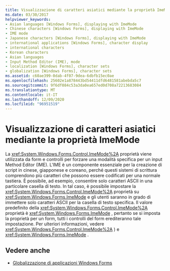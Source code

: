 ```yaml
---
title: Visualizzazione di caratteri asiatici mediante la proprietà ImeMode
ms.date: 03/30/2017
helpviewer_keywords:
- Asian languages [Windows Forms], displaying with ImeMode
- Chinese characters [Windows Forms], displaying with ImeMode
- IME mode
- Japanese characters [Windows Forms], displaying with ImeMode
- international applications [Windows Forms], character display
- international characters
- Korean characters
- Asian languages
- Input Method Editor (IME), mode
- localization [Windows Forms], character sets
- globalization [Windows Forms], character sets
ms.assetid: c60ae399-0dab-4f07-9dea-6dbfb15ec0ae
ms.openlocfilehash: 25602e1a878443bd54411dfd6481581abebda5c7
ms.sourcegitcommit: 9f6df084c53a3da0ea657ed0d708a72213683084
ms.translationtype: MT
ms.contentlocale: it-IT
ms.lasthandoff: 12/09/2020
ms.locfileid: "96951519"
---
```

# <a name="display-of-asian-characters-with-the-imemode-property"></a>Visualizzazione di caratteri asiatici mediante la proprietà ImeMode
La <xref:System.Windows.Forms.Control.ImeMode%2A> proprietà viene utilizzata da form e controlli per forzare una modalità specifica per un input Method Editor (IME). L'IME è un componente essenziale per la creazione di script in cinese, giapponese e coreano, perché questi sistemi di scrittura comprendono più caratteri che possono essere codificati per una normale tastiera. È possibile, ad esempio, consentire solo caratteri ASCII in una particolare casella di testo. In tal caso, è possibile impostare la <xref:System.Windows.Forms.Control.ImeMode%2A> proprietà su <xref:System.Windows.Forms.ImeMode> e gli utenti saranno in grado di immettere solo caratteri ASCII per la casella di testo specifica. Il valore predefinito della <xref:System.Windows.Forms.Control.ImeMode%2A> proprietà è <xref:System.Windows.Forms.ImeMode> , pertanto se si imposta la proprietà per un form, tutti i controlli del form erediteranno tale impostazione. Per ulteriori informazioni, vedere <xref:System.Windows.Forms.Control.ImeMode%2A> ) e <xref:System.Windows.Forms.ImeMode> .  
  
## <a name="see-also"></a>Vedere anche

- [Globalizzazione di applicazioni Windows Forms](globalizing-windows-forms.md)

